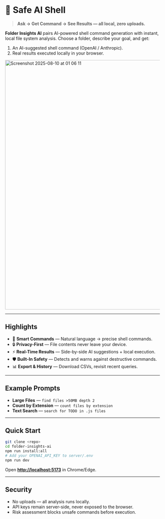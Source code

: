 # 📂 Safe AI Shell

> **Ask → Get Command → See Results — all local, zero uploads.**

**Folder Insights AI** pairs AI-powered shell command generation with instant, local file system analysis.
Choose a folder, describe your goal, and get:

1. An AI-suggested shell command (OpenAI / Anthropic).
2. Real results executed locally in your browser.

<img width="1512" height="812" alt="Screenshot 2025-08-10 at 01 06 11" src="https://github.com/user-attachments/assets/f0583298-e933-484a-9887-586dc1735377" />


---

## Highlights

* 🤖 **Smart Commands** — Natural language → precise shell commands.
* 🔒 **Privacy-First** — File contents never leave your device.
* ⚡ **Real-Time Results** — Side-by-side AI suggestions + local execution.
* 🛡️ **Built-In Safety** — Detects and warns against destructive commands.
* 📊 **Export & History** — Download CSVs, revisit recent queries.

---

## Example Prompts

* **Large Files** — `find files >50MB depth 2`
* **Count by Extension** — `count files by extension`
* **Text Search** — `search for TODO in .js files`

---

## Quick Start

```bash
git clone <repo>
cd folder-insights-ai
npm run install:all
# Add your OPENAI_API_KEY to server/.env
npm run dev
```

Open **[http://localhost:5173](http://localhost:5173)** in Chrome/Edge.

---

## Security

* No uploads — all analysis runs locally.
* API keys remain server-side, never exposed to the browser.
* Risk assessment blocks unsafe commands before execution.
